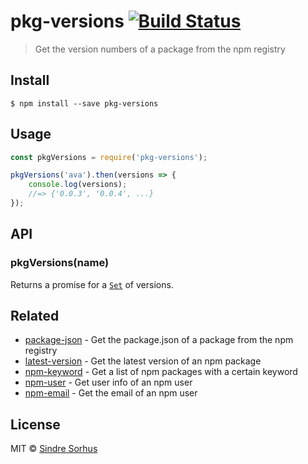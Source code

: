 # pkg-versions [![Build Status](https://travis-ci.org/sindresorhus/pkg-versions.svg?branch=master)](https://travis-ci.org/sindresorhus/pkg-versions)

> Get the version numbers of a package from the npm registry


## Install

```
$ npm install --save pkg-versions
```


## Usage

```js
const pkgVersions = require('pkg-versions');

pkgVersions('ava').then(versions => {
	console.log(versions);
	//=> {'0.0.3', '0.0.4', ...}
});
```


## API

### pkgVersions(name)

Returns a promise for a [`Set`](https://developer.mozilla.org/en/docs/Web/JavaScript/Reference/Global_Objects/Set) of versions.


## Related

- [package-json](https://github.com/sindresorhus/package-json) - Get the package.json of a package from the npm registry
- [latest-version](https://github.com/sindresorhus/latest-version) - Get the latest version of an npm package
- [npm-keyword](https://github.com/sindresorhus/npm-keyword) - Get a list of npm packages with a certain keyword
- [npm-user](https://github.com/sindresorhus/npm-user) - Get user info of an npm user
- [npm-email](https://github.com/sindresorhus/npm-email) - Get the email of an npm user


## License

MIT © [Sindre Sorhus](https://sindresorhus.com)

